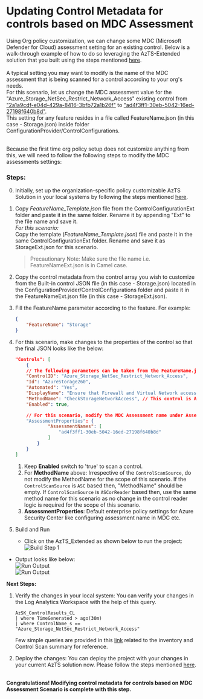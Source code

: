 # Updating Control Metadata for controls based on MDC Assessment

Using Org policy customization, we can change some MDC (Microsoft Defender for Cloud) assessment setting for an existing control. Below is a walk-through example of how to do so leveraging the AzTS-Extended solution that you built using the steps mentioned [here](./SettingUpSolution.md).
<br/>
<br/>A typical setting you may want to modify is the name of the MDC assessment that is being scanned for a control according to your org's needs. 
<br/>For this scenario, let us change the MDC assessment value for the "Azure_Storage_NetSec_Restrict_Network_Access" existing control from ["2a1a9cdf-e04d-429a-8416-3bfb72a1b26f"](https://portal.azure.com/#blade/Microsoft_Azure_Policy/PolicyDetailBlade/definitionId/%2Fproviders%2FMicrosoft.Authorization%2FpolicyDefinitions%2F2a1a9cdf-e04d-429a-8416-3bfb72a1b26f)  to ["ad4f3ff1-30eb-5042-16ed-27198f640b8d"](https://portal.azure.com/#blade/Microsoft_Azure_Policy/PolicyDetailBlade/definitionId/%2Fproviders%2FMicrosoft.Authorization%2FpolicyDefinitions%2F34c877ad-507e-4c82-993e-3452a6e0ad3c). 
<br>This setting for any feature resides in a file called FeatureName.json (in this case - Storage.json) inside folder ConfigurationProvider/ControlConfigurations. 

<br/>Because the first time org policy setup does not customize anything from this, we will need to follow the following steps to modify the MDC assessments settings:

### Steps:
0.  Initially, set up the organization-specific policy customizable AzTS Solution in your local systems by following the steps mentioned [here](./SettingUpSolution.md).
1. Copy _FeatureName_Template.json_ file from the ControlConfigurationExt folder and paste it in the same folder. Rename it by appending "Ext" to the file name and save it.
<br>    *For this scenario:* 
<br>    Copy the template (_FeatureName_Template.json_) file and paste it in the same ControlConfigurationExt folder. Rename and save it as StorageExt.json for this scenario. 

    > Precautionary Note: Make sure the file name i.e. FeatureNameExt.json is in Camel case. 

2. Copy the control metadata from the control array you wish to customize from the Built-in control JSON file (in this case - Storage.json) located in the ConfigurationProvider/ControlConfigurations folder and paste it in the FeatureNameExt.json file (in this case - StorageExt.json). 

3. Fill the FeatureName parameter according to the feature. For example:
    ``` JSON
    {
        "FeatureName": "Storage"
    }
    ```
<!-- 2.  Keep only the controls in the control array which you wish to customize. Remove the remaining control instances from the feature file. -->
4.  For this scenario, make changes to the properties of the control so that the final JSON looks like the below:
    ``` JSON
    "Controls": [
        {
        // The following parameters can be taken from the FeatureName.json i.e. Storage.json directly as there will no change in them for the scope of this scenario. 
        "ControlID": "Azure_Storage_NetSec_Restrict_Network_Access",
        "Id": "AzureStorage260",
        "Automated": "Yes",
        "DisplayName": "Ensure that Firewall and Virtual Network access is granted to a minimal set of trusted origins",
        "MethodName": "CheckStorageNetworkAccess", // This control is ASCorReader based so the method name remains same for the reader logic. This could be empty if the Control is MDC assessment based only. Irrespectively, do not modify the MethodName for the scope of this scenario.
        "Enabled": true,

        // For this scenario, modify the MDC Assessment name under Assessment properties as such:
        "AssessmentProperties": {
                "AssessmentNames": [
                    "ad4f3ff1-30eb-5042-16ed-27198f640b8d"
                ]
            }
        }
    ]
    ```

    1. Keep **Enabled** switch to 'true' to scan a control.
    2. For **MethodName** above: Irrespective of the `ControlScanSource`, do not modify the MethodName for the scope of this scenario. If the `ControlScanSource` is `ASC` based then, "MethodName" should be empty. If `ControlScanSource` is `ASCorReader` based then, use the same method name for this scenario as no change in the control reader logic is required for the scope of this scenario. 
    3. **AssessmentProperties**: Default enterprise policy settings for Azure Security Center like configuring assessment name in MDC etc. 

5. Build and Run
   - Click on the AzTS_Extended as shown below to run the project: <br />
      ![Build Step 1](../../Images/06_OrgPolicy_Setup_BuildStep.png)<br/>
<!-- TODO Add the SubscriptionCore file EXT added log -->
   - Output looks like below:<br/>
      ![Run Output](../../Images/06_OrgPolicy_Setup_RunStep1.png)<br />
      ![Run Output](../../Images/06_OrgPolicy_Setup_RunStep2.png)

<b>Next Steps:</b>

1. Verify the changes in your local system:
    You can verify your changes in the Log Analytics Workspace with the help of this query.
    ``` kusto
    AzSK_ControlResults_CL
    | where TimeGenerated > ago(30m)
    | where ControlName_s == "Azure_Storage_NetSec_Restrict_Network_Access"
    ```
    Few simple queries are provided in this [link](https://github.com/azsk/AzTS-docs/tree/main/01-Setup%20and%20getting%20started#4-log-analytics-visualization) related to the inventory and Control Scan summary for reference.


2. Deploy the changes:
You can deploy the project with your changes in your current AzTS solution now. Please follow the steps mentioned [here](./DeployInAzTS.md).

<br><b>Congratulations! Modifying control metadata for controls based on MDC Assessment Scenario is complete with this step.</b>